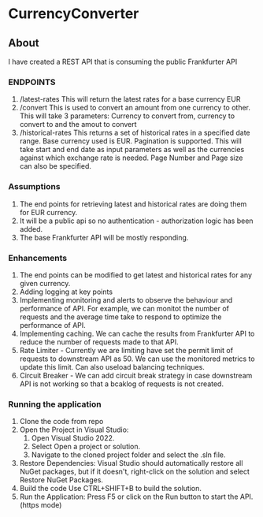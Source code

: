 # CurrencyConverter

## About
I have created a REST API that is consuming the public Frankfurter API
### ENDPOINTS
1. /latest-rates
   This will return the latest rates for a base currency EUR
2. /convert
   This is used to convert an amount from one currency to other. This will take 3 parameters: Currency to convert from, 
   currency to convert to and the amout to convert
3. /historical-rates
   This returns a set of historical rates in a specified date range. Base currency used is EUR. Pagination is supported.
   This will take start and end date as input parameters as well as the currencies against which exchange rate is needed.
   Page Number and Page size can also be specified.

 ### Assumptions
1. The end points for retrieving latest and historical rates are doing them for EUR currency.
2. It will be a public api so no authentication - authorization logic has been added.
3. The base Frankfurter API will be mostly responding.

 ### Enhancements
 1. The end points can be modified to get latest and historical rates for any given currency.
 2. Adding logging at key points
 3. Implementing monitoring and alerts to observe the behaviour and performance of API. For example, we can monitot the 
    number of requests and the average time take to respond to optimize the performance of API.
 4. Implementing caching. We can cache the results from Frankfurter API to reduce the number of requests made to that API.
 5. Rate Limiter - Currently we are limiting have set the permit limit of requests to downstream API as 50. We can use the 
    monitored metrics to update this limit. Can also useload balancing techniques.
 6. Circuit Breaker - We can add circuit break strategy in case downstream API is not working so that a bcaklog of requests 
    is not created.
    
### Running the application
1. Clone the code from repo
2. Open the Project in Visual Studio:
      1. Open Visual Studio 2022.
      2. Select Open a project or solution.
      3. Navigate to the cloned project folder and select the .sln file.
3. Restore Dependencies:
         Visual Studio should automatically restore all NuGet packages, but if it doesn't, right-click on the solution and select Restore NuGet Packages.
4. Build the code
         Use CTRL+SHIFT+B to build the solution.
6. Run the Application:
         Press F5 or click on the Run button to start the API.(https mode)
